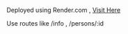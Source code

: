 Deployed using Render.com , [Visit Here](https://deployed-phonebook-backend.onrender.com/)

Use routes like /info , /persons/:id
